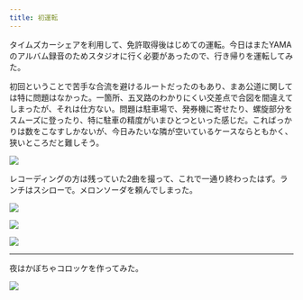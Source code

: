 ```yaml
---
title: 初運転
---
```


タイムズカーシェアを利用して、免許取得後はじめての運転。今日はまたYAMAのアルバム録音のためスタジオに行く必要があったので、行き帰りを運転してみた。

初回ということで苦手な合流を避けるルートだったのもあり、まあ公道に関しては特に問題はなかった。一箇所、五叉路のわかりにくい交差点で合図を間違えてしまったが、それは仕方ない。問題は駐車場で、発券機に寄せたり、螺旋部分をスムーズに登ったり、特に駐車の精度がいまひとつといった感じだ。こればっかりは数をこなすしかないが、今日みたいな隣が空いているケースならともかく、狭いところだと難しそう。

![](https://photos.apkas.net/medium/202508/20250811-1R300036.webp)

レコーディングの方は残っていた2曲を撮って、これで一通り終わったはず。ランチはスシローで。メロンソーダを頼んでしまった。

![](https://photos.apkas.net/medium/202508/20250811-1R300040.webp)

![](https://photos.apkas.net/medium/202508/20250811-1R300043.webp)

![](https://photos.apkas.net/medium/202508/20250811-1R300049.webp)

---

夜はかぼちゃコロッケを作ってみた。

![](https://photos.apkas.net/medium/202508/20250811-1R300059.webp)
